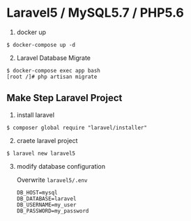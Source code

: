 Laravel5 / MySQL5.7 / PHP5.6
===============================================

1. docker up

  ```
  $ docker-compose up -d
  ```

2. Laravel Database Migrate

  ```
  $ docker-compose exec app bash
  [root /]# php artisan migrate
  ```

Make Step Laravel Project
-------------------------------------------------

1. install laravel

  ```
  $ composer global require "laravel/installer"
  ```

2. craete laravel project

  ```
  $ laravel new laravel5
  ```

3. modify database configuration

   Overwrite `laravel5/.env`

   ```
   DB_HOST=mysql
   DB_DATABASE=laravel
   DB_USERNAME=my_user
   DB_PASSWORD=my_password
   ```
